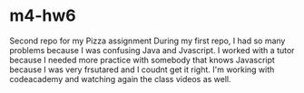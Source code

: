 # m4-hw6
Second repo for my Pizza assignment
During my first repo, I had so many problems because I was confusing Java and Jvascript. 
I worked with a tutor because I needed more practice with somebody that knows Javascript because I was very frsutared and I coudnt get it right. 
I'm working with codeacademy and watching again the class videos as well.
